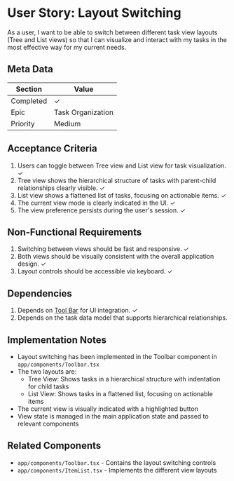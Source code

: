# User Story: Layout Switching

As a user, I want to be able to switch between different task view layouts (Tree and List views) so that I can visualize and interact with my tasks in the most effective way for my current needs.

## Meta Data
| Section | Value |
| ------- | ----- |
| Completed | ✓ |
| Epic | Task Organization |
| Priority | Medium |

## Acceptance Criteria

1. Users can toggle between Tree view and List view for task visualization. ✓
2. Tree view shows the hierarchical structure of tasks with parent-child relationships clearly visible. ✓
3. List view shows a flattened list of tasks, focusing on actionable items. ✓
4. The current view mode is clearly indicated in the UI. ✓
5. The view preference persists during the user's session. ✓

## Non-Functional Requirements

1. Switching between views should be fast and responsive. ✓
2. Both views should be visually consistent with the overall application design. ✓
3. Layout controls should be accessible via keyboard. ✓

## Dependencies

1. Depends on [Tool Bar](tool-bar.md) for UI integration. ✓
2. Depends on the task data model that supports hierarchical relationships.

## Implementation Notes

- Layout switching has been implemented in the Toolbar component in `app/components/Toolbar.tsx`
- The two layouts are:
  - Tree View: Shows tasks in a hierarchical structure with indentation for child tasks
  - List View: Shows tasks in a flattened list, focusing on actionable items
- The current view is visually indicated with a highlighted button
- View state is managed in the main application state and passed to relevant components

## Related Components

- `app/components/Toolbar.tsx` - Contains the layout switching controls
- `app/components/ItemList.tsx` - Implements the different view layouts 